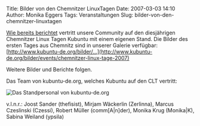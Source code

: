 Title: Bilder von den Chemnitzer LinuxTagen
Date: 2007-03-03 14:10
Author: Monika Eggers
Tags: Veranstaltungen
Slug: bilder-von-den-chemnitzer-linuxtagen

[Wie bereits
berichtet](../../../../nachrichten/veranstaltungen/kubuntu-de-org-auf-den-chemnitzer-linux-tagen)
vertritt unsere Community auf den diesjährigen Chemnitzer Linux Tagen
Kubuntu mit einem eigenen Stand. Die Bilder des ersten Tages aus
Chemnitz sind in unserer Galerie verfügbar:
[http://www.kubuntu-de.org/bilder/...](http://www.kubuntu-de.org/bilder/events/chemnitzer-linux-tage-2007)


Weitere Bilder und Berichte folgen.


Das Team von kubuntu-de.org, welches Kubuntu auf den CLT vertritt:

![Das Standpersonal von
kubuntu-de.org](http://www.kubuntu-de.org/files/bilder/Standbetreuung.jpg)

v.l.n.r.: Joost Sander (thefisist), Mirjam Wäckerlin (Zerlinna), Marcus
Czeslinski (Czessi), Robert Müller (comm\[A|n\]der), Monika Krug
(Monika|K), Sabina Weiland (ypsila)
